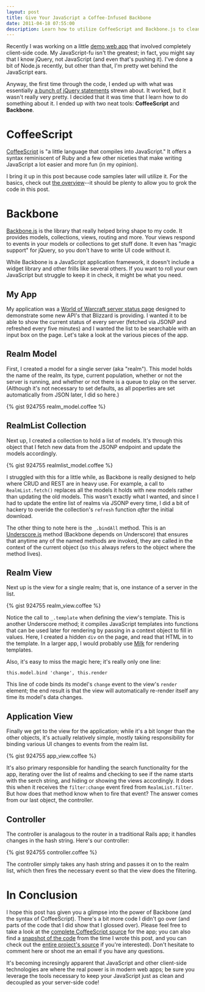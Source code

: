 ```yaml
---
layout: post
title: Give Your JavaScript a Coffee-Infused Backbone
date: 2011-04-18 07:55:00
description: Learn how to utilize CoffeeScript and Backbone.js to clean up your JavaScript spaghetti.
---
```


Recently I was working on a little [demo web app](https://github.com/BinaryMuse/wow-realm-status-js) that involved completely client-side code. My JavaScript-fu isn't the greatest; in fact, you might say that I know jQuery, not JavaScript (and even that's pushing it). I've done a bit of Node.js recently, but other than that, I'm pretty wet behind the JavaScript ears.

Anyway, the first time through the code, I ended up with what was essentially [a bunch of jQuery statements](https://github.com/BinaryMuse/wow-realm-status-js/blob/f34e70dbace182df4b3cc83fd2f9d663e3031123/js/app.js#files) strewn about. It worked, but it wasn't really very pretty. I decided that it was time that I learn how to do something about it. I ended up with two neat tools: **CoffeeScript** and **Backbone**.

CoffeeScript
============

[CoffeeScript](http://jashkenas.github.com/coffee-script/) is "a little language that compiles into JavaScript." It offers a syntax reminiscent of Ruby and a few other niceties that make writing JavaScript a lot easier and more fun (in my opinion).

I bring it up in this post because code samples later will utilize it. For the basics, check out [the overview](http://jashkenas.github.com/coffee-script/#overview)--it should be plenty to allow you to grok the code in this post.

Backbone
========

[Backbone.js](http://documentcloud.github.com/backbone/) is the library that really helped bring shape to my code. It provides models, collections, views, routing and more. Your views respond to events in your models or collections to get stuff done. It even has "magic support" for jQuery, so you don't have to write UI code without it.

While Backbone is a JavaScript application framework, it doesn't include a widget library and other frills like several others. If you want to roll your own JavaScript but struggle to keep it in check, it might be what you need.

My App
------

My application was a [World of Warcraft server status page](http://binarymuse.net/misc/wow-realm-status-js/) designed to demonstrate some new API's that Blizzard is providing. I wanted it to be able to show the current status of every server (fetched via JSONP and refreshed every five minutes) and I wanted the list to be searchable with an input box on the page. Let's take a look at the various pieces of the app.

Realm Model
-----------

First, I created a model for a single server (aka "realm"). This model holds the name of the realm, its type, current population, whether or not the server is running, and whether or not there is a queue to play on the server. (Although it's not necessary to set defaults, as all poperties are set automatically from JSON later, I did so here.)

{% gist 924755 realm_model.coffee %}

RealmList Collection
--------------------

Next up, I created a collection to hold a list of models. It's through this object that I fetch new data from the JSONP endpoint and update the models accordingly.

{% gist 924755 realmlist_model.coffee %}

I struggled with this for a little while, as Backbone is really designed to help where CRUD and REST are in heavy use. For example, a call to `RealmList.fetch()` replaces all the models it holds with new models rather than updating the old models. This wasn't exactly what I wanted, and since I had to update the entire list of realms via JSONP every time, I did a bit of hackery to overide the collection's `refresh` function *after* the initial download.

The other thing to note here is the `_.bindAll` method. This is an [Underscore.js](http://documentcloud.github.com/underscore/) method (Backbone depends on Underscore) that ensures that anytime any of the named methods are invoked, they are called in the context of the current object (so `this` always refers to the object where the method lives).

Realm View
----------

Next up is the view for a single realm; that is, one instance of a server in the list.

{% gist 924755 realm_view.coffee %}

Notice the call to `_.template` when defining the view's template. This is another Underscore method; it compiles JavaScript templates into functions that can be used later for rendering by passing in a context object to fill in values. Here, I created a hidden `div` on the page, and read that HTML in to the template. In a larger app, I would probably use [Milk](https://github.com/pvande/Milk) for rendering templates.

Also, it's easy to miss the magic here; it's really only one line:

    this.model.bind 'change', this.render

This line of code binds its model's `change` event to the view's `render` element; the end result is that the view will automatically re-render itself any time its model's data changes.

Application View
----------------

Finally we get to the view for the application; while it's a bit longer than the other objects, it's actually relatively simple, mostly taking responsibility for binding various UI changes to events from the realm list.

{% gist 924755 app_view.coffee %}

It's also primary responsible for handling the search functionality for the app, iterating over the list of realms and checking to see if the name starts with the serch string, and hiding or showing the views accordingly. It does this when it receives the `filter:change` event fired from `RealmList.filter`. But how does that method know when to fire that event? The answer comes from our last object, the controller.

Controller
----------

The controller is analagous to the router in a traditional Rails app; it handles changes in the hash string. Here's our controller:

{% gist 924755 controller.coffee %}

The controller simply takes any hash string and passes it on to the realm list, which then fires the necessary event so that the view does the filtering.

In Conclusion
=============

I hope this post has given you a glimpse into the power of Backbone (and the syntax of CoffeeScript). There's a bit more code I didn't go over (and parts of the code that I did show that I glossed over). Please feel free to take a look at the [complete CoffeeScript source](https://github.com/BinaryMuse/wow-realm-status-js/blob/gh-pages/js/app.coffee#files) for the app; you can also find a [snapshot of the code](https://github.com/BinaryMuse/wow-realm-status-js/blob/d05a70e3222700d28d8a5ff597b56859cc08428c/js/app.coffee) from the time I wrote this post, and you can check out the [entire project's source](https://github.com/BinaryMuse/wow-realm-status-js) if you're interested). Don't hesitate to comment here or shoot me an email if you have any questions.

It's becoming incresingly apparent that JavaScript and other client-side technologies are where the real power is in modern web apps; be sure you leverage the tools necessary to keep your JavaScript just as clean and decoupled as your server-side code!
